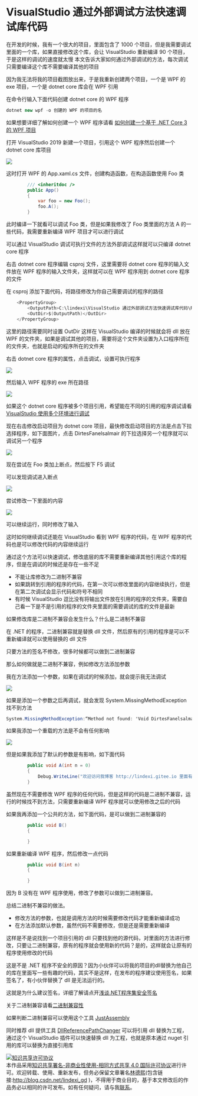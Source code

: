 
# VisualStudio 通过外部调试方法快速调试库代码

在开发的时候，我有一个很大的项目，里面包含了 1000 个项目，但是我需要调试里面的一个库，如果直接修改这个库，会让 VisualStudio 重新编译 90 个项目，于是这样的调试的速度就太慢
本文告诉大家如何通过外部调试的方法，每次调试只需要编译这个库不需要编译其他的项目

<!--more-->


<!-- CreateTime:2019/2/14 22:01:37 -->

<!-- csdn -->

因为我无法将我的项目截图放出来，于是我重新创建两个项目，一个是 WPF 的 exe 项目，一个是 dotnet core 库会在 WPF 引用

在命令行输入下面代码创建 dotnet core 的 WPF 程序

```csharp
dotnet new wpf -o 创建的 WPF 的项目的名
```

如果想要详细了解如何创建一个 WPF 程序请看 [如何创建一个基于 .NET Core 3 的 WPF 项目](https://blog.walterlv.com/post/create-new-wpf-on-dotnet-core-project.html )

打开 VisualStudio 2019 新建一个项目，引用这个 WPF 程序然后创建一个 dotnet core 库项目

<!-- ![](image/VisualStudio 通过外部调试方法快速调试库代码/VisualStudio 通过外部调试方法快速调试库代码0.png) -->

![](http://image.acmx.xyz/lindexi%2F2019214202049612)

这时打开 WPF 的 App.xaml.cs 文件，创建构造函数，在构造函数使用 Foo 类

```csharp
        /// <inheritdoc />
        public App()
        {
            var foo = new Foo();
            foo.A();
        }
```

此时编译一下就看可以调试 Foo 类，但是如果我修改了 Foo 类里面的方法 A 的一些代码，我需要重新编译 WPF 项目才可以进行调试

可以通过 VisualStudio 调试可执行文件的方法外部调试这样就可以只编译 dotnet core 程序

右击 dotnet core 程序编辑 csproj 文件，这里需要将 dotnet core 程序的输入文件放在 WPF 程序的输入文件夹，这样就可以在 WPF 程序用到 dotnet core 程序的文件

在 csproj 添加下面代码，将路径修改为你自己需要调试的程序的路径

```csharp
    <PropertyGroup>
        <OutputPath>C:\lindexi\VisualStudio 通过外部调试方法快速调试库代码\RoballXairpeeWikirai\bin\Debug\netcoreapp3.0\</OutputPath>
        <OutDir>$(OutputPath)</OutDir>
    </PropertyGroup>
```

这里的路径需要同时设置 OutDir 这样在 VisualStudio 编译的时候就会将 dll 放在 WPF 的文件夹，如果是调试其他的项目，需要将这个文件夹设置为入口程序所在的文件夹，也就是启动的程序所在的文件夹

右击 dotnet core 程序的属性，点击调试，设置可执行程序

<!-- ![](image/VisualStudio 通过外部调试方法快速调试库代码/VisualStudio 通过外部调试方法快速调试库代码1.png) -->

![](http://image.acmx.xyz/lindexi%2F2019214205621510)

然后输入 WPF 程序的 exe 所在路径

<!-- ![](image/VisualStudio 通过外部调试方法快速调试库代码/VisualStudio 通过外部调试方法快速调试库代码2.png) -->

![](http://image.acmx.xyz/lindexi%2F2019214205738829)

如果这个 dotnet core 程序被多个项目引用，希望能在不同的引用的程序调试请看[VisualStudio 使用多个环境进行调试](https://lindexi.gitee.io/post/VisualStudio-%E4%BD%BF%E7%94%A8%E5%A4%9A%E4%B8%AA%E7%8E%AF%E5%A2%83%E8%BF%9B%E8%A1%8C%E8%B0%83%E8%AF%95.html )

现在右击修改启动项目为 dotnet core 项目，最快修改启动项目的方法是点击下拉选择程序，如下面图片，点击 DirtesFanelsalmair 的下拉选择另一个程序就可以调试另一个程序

<!-- ![](image/VisualStudio 通过外部调试方法快速调试库代码/VisualStudio 通过外部调试方法快速调试库代码3.png) -->

![](http://image.acmx.xyz/lindexi%2F201921421357443)

现在尝试在 Foo 类加上断点，然后按下 F5 调试

可以发现调试进入断点

<!-- ![](image/VisualStudio 通过外部调试方法快速调试库代码/VisualStudio 通过外部调试方法快速调试库代码4.png) -->

![](http://image.acmx.xyz/lindexi%2F20192142163832)

尝试修改一下里面的内容

<!-- ![](image/VisualStudio 通过外部调试方法快速调试库代码/VisualStudio 通过外部调试方法快速调试库代码5.png) -->

![](http://image.acmx.xyz/lindexi%2F20192142179341)

可以继续运行，同时修改了输入

这时如何继续调试还能在 VisualStudio 看到 WPF 程序的代码，在 WPF 程序的代码也是可以修改代码的内容继续运行

通过这个方法可以快速调试，修改底层的库不需要重新编译其他引用这个库的程序，但是在调试的时候还是存在一些不足

- 不能让库修改为二进制不兼容
- 如果跳转到引用的程序的代码，在第一次可以修改里面的内容继续执行，但是在第二次调试会显示代码和符号不相同
- 有时候 VisualStudio 逗比没有将输出文件放在引用的程序的文件夹，需要自己看一下是不是引用的程序的文件夹里面的需要调试的库的文件是最新

如果修改库是二进制不兼容会发生什么？什么是二进制不兼容

在 .NET 的程序，二进制兼容就是替换 dll 文件，然后原有的引用的程序是可以不重新编译就可以使用替换的 dll 文件

只要方法的签名不修改，很多时候都可以做到二进制兼容

那么如何做就是二进制不兼容，例如修改方法添加参数

我在方法添加一个参数，如果在调试的时候添加，就会提示我无法调试

<!-- ![](image/VisualStudio 通过外部调试方法快速调试库代码/VisualStudio 通过外部调试方法快速调试库代码6.png) -->

![](http://image.acmx.xyz/lindexi%2F2019214213527111)

如果是添加一个参数之后再调试，就会发现 System.MissingMethodException 找不到方法

```csharp
System.MissingMethodException:“Method not found: 'Void DirtesFanelsalmair.Foo.A()'.”
```

如果我添加一个重载的方法是不会有任何影响

<!-- ![](image/VisualStudio 通过外部调试方法快速调试库代码/VisualStudio 通过外部调试方法快速调试库代码7.png) -->

![](http://image.acmx.xyz/lindexi%2F2019214213719716)

但是如果我添加了默认的参数是有影响，如下面代码

```csharp
        public void A(int n = 0)
        {
            Debug.WriteLine("欢迎访问我博客 http://lindexi.gitee.io 里面有大量 UWP WPF 博客");
        }
```

虽然现在不需要修改 WPF 程序的任何代码，但是这样的代码是二进制不兼容，运行的时候找不到方法，只需要重新编译 WPF 程序就可以使用修改之后的代码

如果我再添加一个公共的方法，如下面代码，是可以做到二进制兼容的

```csharp
        public void B()
        {

        }
```

如果重新编译 WPF 程序，然后修改一点代码

```csharp
        public void B(int n)
        {

        }
```

因为 B 没有在 WPF 程序使用，修改了参数可以做到二进制兼容。

总结二进制不兼容的做法。

- 修改方法的参数，也就是调用方法的时候需要修改代码才能重新编译成功
- 在方法添加默认参数，虽然代码不需要修改，但是还是需要重新编译

这样是不是说找到一个项目引用的 dll 只要找到他的源代码，对里面的方法进行修改，只要让二进制兼容，原有的程序就会使用新的代码？是的，这样就会让原有的程序使用修改的代码

这是不是 .NET 程序不安全的原因？因为小伙伴可以将我的项目的dll替换为他自己的库在里面写一些有趣的代码，其实不是这样，在发布的程序建议使用签名，如果签名了，有小伙伴替换了 dll 是无法运行的。

这就是为什么建议签名，详细了解请点开[浅谈.NET程序集安全签名](https://zhuanlan.zhihu.com/p/26125837 )

关于二进制兼容请看[二进制兼容性](https://blog.csdn.net/Solstice/article/details/6233478 )

如果判断二进制兼容可以使用这个工具 [JustAssembly](https://github.com/telerik/justassembly )

同时推荐 dll 提供工具 [DllReferencePathChanger](https://github.com/dotnet-campus/DllReferencePathChanger ) 可以将引用 dll 替换为工程，通过这个 VisualStudio 插件可以快速替换 dll 为工程，也就是原本通过 nuget 引用的库可以替换为直接引用库





<a rel="license" href="http://creativecommons.org/licenses/by-nc-sa/4.0/"><img alt="知识共享许可协议" style="border-width:0" src="https://licensebuttons.net/l/by-nc-sa/4.0/88x31.png" /></a><br />本作品采用<a rel="license" href="http://creativecommons.org/licenses/by-nc-sa/4.0/">知识共享署名-非商业性使用-相同方式共享 4.0 国际许可协议</a>进行许可。欢迎转载、使用、重新发布，但务必保留文章署名[林德熙](http://blog.csdn.net/lindexi_gd)(包含链接:http://blog.csdn.net/lindexi_gd )，不得用于商业目的，基于本文修改后的作品务必以相同的许可发布。如有任何疑问，请与我[联系](mailto:lindexi_gd@163.com)。